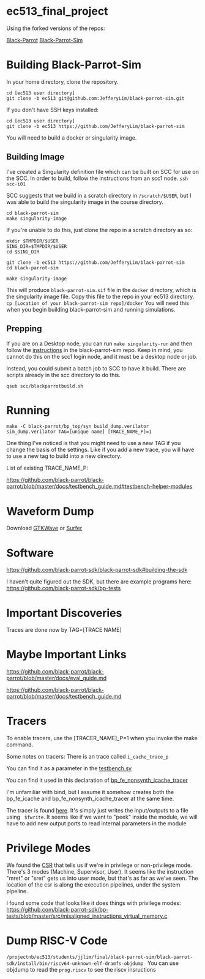 # ec513_final_project

Using the forked versions of the repos:

[Black-Parrot](https://github.com/JefferyLim/black-parrot)
[Black-Parrot-Sim](https://github.com/JefferyLim/black-parrot-sim)



# Building Black-Parrot-Sim

In your home directory, clone the repository. 

```
cd [ec513 user directory]
git clone -b ec513 git@github.com:JefferyLim/black-parrot-sim.git
```
If you don't have SSH keys installed:
```
cd [ec513 user directory]
git clone -b ec513 https://github.com/JefferyLim/black-parrot-sim
```

You will need to build a docker or singularity image. 

## Building Image
I've created a Singularity definition file which can be built on SCC for use on the SCC. In order to build, follow the instructions from an scc1 node.
`ssh scc-i01`

SCC suggests that we build in a scratch directory in `/scratch/$USER`, but I was able to build the singularity image in the course directory.

```
cd black-parrot-sim
make singularity-image
```

If you're unable to do this, just clone the repo in a scratch directory as so:

```
mkdir $TMPDIR/$USER
SING_DIR=$TMPDIR/$USER
cd $SING_DIR

git clone -b ec513 https://github.com/JefferyLim/black-parrot-sim
cd black-parrot-sim

make singularity-image
```


This will produce `black-parrot-sim.sif` file in the `docker` directory, which is the singularity image file. Copy this file to the repo in your ec513 directory. `cp [Location of your black-parrot-sim repo]/docker` You will need this when you begin building black-parrot-sim and running simulations.

## Prepping 

If you are on a Desktop node, you can run `make singularity-run` and then follow the [instructions](https://github.com/JefferyLim/black-parrot-sim/tree/ec513#tire-kick) in the black-parrot-sim repo. Keep in mind, you cannot do this on the scc1 login node, and it must be a desktop node or job.

Instead, you could submit a batch job to SCC to have it build. There are scripts already in the scc directory to do this.

`qsub scc/blackparrotbuild.sh`

# Running 

`make -C black-parrot/bp_top/syn build_dump.verilator sim_dump.verilator TAG=[unique name] [TRACE_NAME_P]=1`

One thing I've noticed is that you might need to use a new TAG if you change the basis of the settings. Like if you add a new trace, you will have to use a new tag to build into a new directory. 

List of existing TRACE_NAME_P:

https://github.com/black-parrot/black-parrot/blob/master/docs/testbench_guide.md#testbench-helper-modules


# Waveform Dump

Download [GTKWave](https://gtkwave.sourceforge.net/) or [Surfer](https://surfer-project.org/)

# Software 

https://github.com/black-parrot-sdk/black-parrot-sdk#building-the-sdk

I haven't quite figured out the SDK, but there are example programs here: https://github.com/black-parrot-sdk/bp-tests

# Important Discoveries

Traces are done now by TAG=[TRACE NAME]

# Maybe Important Links

https://github.com/black-parrot/black-parrot/blob/master/docs/eval_guide.md

https://github.com/black-parrot/black-parrot/blob/master/docs/testbench_guide.md

# Tracers
To enable tracers, use the [TRACER_NAME]_P=1 when you invoke the make command.

Some notes on tracers:
There is an trace called `i_cache_trace_p`

You can find it as a parameter in the [testbench.sv](https://github.com/black-parrot/black-parrot/blob/45a28bf96e58f55687f8e09b2521ceada121ad95/bp_top/test/tb/bp_tethered/testbench.sv#L27)

You can find it used in this declaration of [bp_fe_nonsynth_icache_tracer](https://github.com/black-parrot/black-parrot/blob/45a28bf96e58f55687f8e09b2521ceada121ad95/bp_top/test/tb/bp_tethered/testbench.sv#L351)

I'm unfamiliar with bind, but I assume it somehow creates both the bp_fe_icache and bp_fe_nonsynth_icache_tracer at the same time.

The tracer is found [here](https://github.com/black-parrot/black-parrot/blob/45a28bf96e58f55687f8e09b2521ceada121ad95/bp_fe/test/common/bp_fe_nonsynth_icache_tracer.sv#L5). It's simply just writes the input/outputs to a file using ` $fwrite`. It seems like if we want to "peek" inside the module, we will have to add new output ports to read internal parameters in the module

# Privilege Modes

We found the [CSR](https://github.com/JefferyLim/black-parrot/blob/45a28bf96e58f55687f8e09b2521ceada121ad95/bp_be/src/v/bp_be_calculator/bp_be_csr.sv#L74) that tells us if we're in privilege or non-privilege mode. There's 3 modes (Machine, Supervisor, User). It seems like the instruction "mret" or "sret" gets us into user mode, but that's as far as we've seen.  The location of the csr is along the execution pipelines, under the system pipeline.

I found some code that looks like it does things with privilege modes: https://github.com/black-parrot-sdk/bp-tests/blob/master/src/misaligned_instructions_virtual_memory.c



# Dump RISC-V Code

`/projectnb/ec513/students/jjlim/final/black-parrot-sim/black-parrot-sdk/install/bin/riscv64-unknown-elf-dramfs-objdump ` You can use objdump to read the `prog.riscv` to see the riscv insructions

